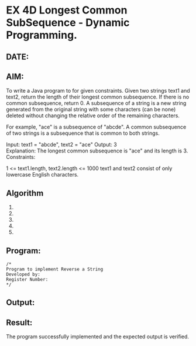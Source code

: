 
# EX 4D Longest Common SubSequence - Dynamic Programming.
## DATE:
## AIM:
To write a Java program to for given constraints.
Given two strings text1 and text2, return the length of their longest common subsequence. If there is no common subsequence, return 0.
A subsequence of a string is a new string generated from the original string with some characters (can be none) deleted without changing the relative order of the remaining characters.

For example, "ace" is a subsequence of "abcde".
A common subsequence of two strings is a subsequence that is common to both strings.

Input: text1 = "abcde", text2 = "ace" 
Output: 3  
Explanation: The longest common subsequence is "ace" and its length is 3.
Constraints:

1 <= text1.length, text2.length <= 1000
text1 and text2 consist of only lowercase English characters.

## Algorithm
1. 
2. 
3. 
4.  
5.   

## Program:
```
/*
Program to implement Reverse a String
Developed by: 
Register Number:  
*/
```

## Output:



## Result:
The program successfully implemented and the expected output is verified.
